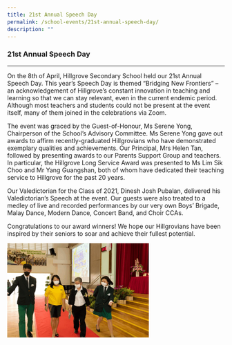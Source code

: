 ```yaml
---
title: 21st Annual Speech Day
permalink: /school-events/21st-annual-speech-day/
description: ""
---
```

### **21st Annual Speech Day**
-----------------------------------------------------------------------------
On the 8th of April, Hillgrove Secondary School held our 21st Annual Speech Day. This year’s Speech Day is themed “Bridging New Frontiers” – an acknowledgement of Hillgrove’s constant innovation in teaching and learning so that we can stay relevant, even in the current endemic period. Although most teachers and students could not be present at the event itself, many of them joined in the celebrations via Zoom.

The event was graced by the Guest-of-Honour, Ms Serene Yong, Chairperson of the School’s Advisory Committee. Ms Serene Yong gave out awards to affirm recently-graduated Hillgrovians who have demonstrated exemplary qualities and achievements. Our Principal, Mrs Helen Tan, followed by presenting awards to our Parents Support Group and teachers. In particular, the Hillgrove Long Service Award was presented to Ms Lim Sik Choo and Mr Yang Guangshan, both of whom have dedicated their teaching service to Hillgrove for the past 20 years.

Our Valedictorian for the Class of 2021, Dinesh Josh Pubalan, delivered his Valedictorian’s Speech at the event. Our guests were also treated to a medley of live and recorded performances by our very own Boys’ Brigade, Malay Dance, Modern Dance, Concert Band, and Choir CCAs.

Congratulations to our award winners! We hope our Hillgrovians have been inspired by their seniors to soar and achieve their fullest potential.

<img src="/images/21st%20Annual%20Speech%20Day.gif" 
     style="width:65%">